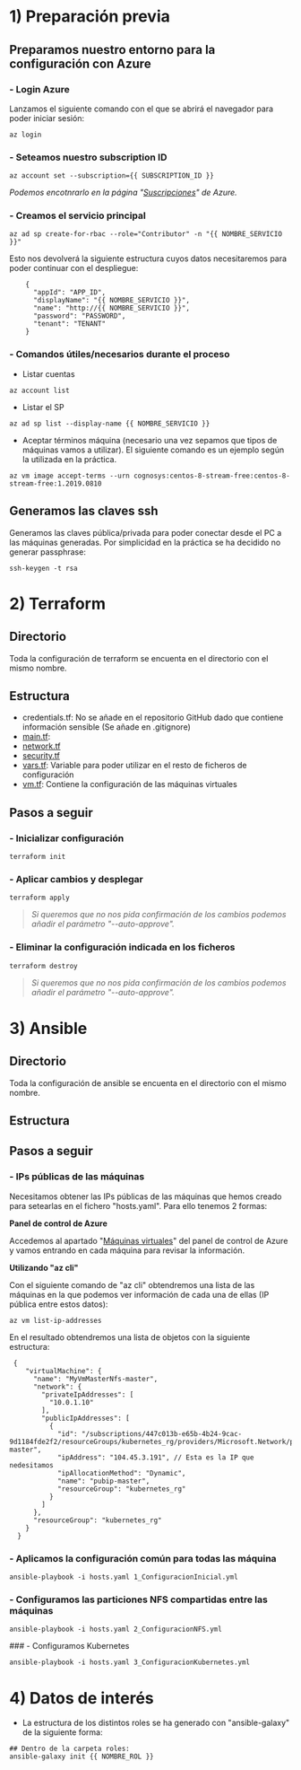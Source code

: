 # 1) Preparación previa

## Preparamos nuestro entorno para la configuración con Azure

### - Login Azure
Lanzamos el siguiente comando con el que se abrirá el navegador para poder iniciar sesión:
```
az login
```

### - Seteamos nuestro subscription ID
```
az account set --subscription={{ SUBSCRIPTION_ID }}
```
_Podemos encotnrarlo en la página "[Suscripciones](https://portal.azure.com/#blade/Microsoft_Azure_Billing/SubscriptionsBlade)" de Azure._

### - Creamos el servicio principal
```
az ad sp create-for-rbac --role="Contributor" -n "{{ NOMBRE_SERVICIO }}"
```

Esto nos devolverá la siguiente estructura cuyos datos necesitaremos para poder continuar con el despliegue:
```
	{
	  "appId": "APP_ID",
	  "displayName": "{{ NOMBRE_SERVICIO }}",
	  "name": "http://{{ NOMBRE_SERVICIO }}",
	  "password": "PASSWORD",
	  "tenant": "TENANT"
	}
```

### - Comandos útiles/necesarios durante el proceso

* Listar cuentas

`az account list`

* Listar el SP

`az ad sp list --display-name {{ NOMBRE_SERVICIO }}`

* Aceptar términos máquina (necesario una vez sepamos que tipos de máquinas vamos a utilizar). El siguiente comando es un ejemplo según la utilizada en la práctica.

`az vm image accept-terms --urn cognosys:centos-8-stream-free:centos-8-stream-free:1.2019.0810`

## Generamos las claves ssh
Generamos las claves pública/privada para poder conectar desde el PC a las máquinas generadas. Por simplicidad en la práctica se ha decidido no generar passphrase:

`ssh-keygen -t rsa`

# 2) Terraform
## Directorio
Toda la configuración de terraform se encuenta en el directorio con el mismo nombre.

## Estructura
- credentials.tf: No se añade en el repositorio GitHub dado que contiene información sensible (Se añade en .gitignore)
- [main.tf](Terraform/main.tf): 
- [network.tf](Terraform/network.tf)
- [security.tf](Terraform/security.tf)
- [vars.tf](Terraform/vars.tf): Variable para poder utilizar en el resto de ficheros de configuración
- [vm.tf](Terraform/vm.tf): Contiene la configuración de las máquinas virtuales

## Pasos a seguir
### - Inicializar configuración
```
terraform init
```

### - Aplicar cambios y desplegar
```
terraform apply
``` 
>_Si queremos que no nos pida confirmación de los cambios podemos añadir el parámetro "--auto-approve"._

### - Eliminar la configuración indicada en los ficheros
```
terraform destroy
```
>_Si queremos que no nos pida confirmación de los cambios podemos añadir el parámetro "--auto-approve"._

# 3) Ansible
## Directorio
Toda la configuración de ansible se encuenta en el directorio con el mismo nombre.

## Estructura

## Pasos a seguir
### - IPs públicas de las máquinas
Necesitamos obtener las IPs públicas de las máquinas que hemos creado para setearlas en el fichero "hosts.yaml". Para ello tenemos 2 formas:

**Panel de control de Azure**

Accedemos al apartado "[Máquinas virtuales](https://portal.azure.com/#blade/HubsExtension/BrowseResourceBlade/resourceType/Microsoft.Compute%2FVirtualMachines)" del panel de control de Azure y vamos entrando en cada máquina para revisar la información.

**Utilizando "az cli"**

Con el siguiente comando de "az cli" obtendremos una lista de las máquinas en la que podemos ver información de cada una de ellas (IP pública entre estos datos):

`az vm list-ip-addresses`

En el resultado obtendremos una lista de objetos con la siguiente estructura:
```
 {
    "virtualMachine": {
      "name": "MyVmMasterNfs-master",
      "network": {
        "privateIpAddresses": [
          "10.0.1.10"
        ],
        "publicIpAddresses": [
          {
            "id": "/subscriptions/447c013b-e65b-4b24-9cac-9d1184fde2f2/resourceGroups/kubernetes_rg/providers/Microsoft.Network/publicIPAddresses/pubip-master",
            "ipAddress": "104.45.3.191", // Esta es la IP que nedesitamos
            "ipAllocationMethod": "Dynamic",
            "name": "pubip-master",
            "resourceGroup": "kubernetes_rg"
          }
        ]
      },
      "resourceGroup": "kubernetes_rg"
    }
  }
```

### - Aplicamos la configuración común para todas las máquina

`ansible-playbook -i hosts.yaml 1_ConfiguracionInicial.yml`

### - Configuramos las particiones NFS compartidas entre las máquinas

`ansible-playbook -i hosts.yaml 2_ConfiguracionNFS.yml`

### - Configuramos Kubernetes

`ansible-playbook -i hosts.yaml 3_ConfiguracionKubernetes.yml`

# 4) Datos de interés
- La estructura de los distintos roles se ha generado con "ansible-galaxy" de la siguiente forma:
```
## Dentro de la carpeta roles:
ansible-galaxy init {{ NOMBRE_ROL }}
```
